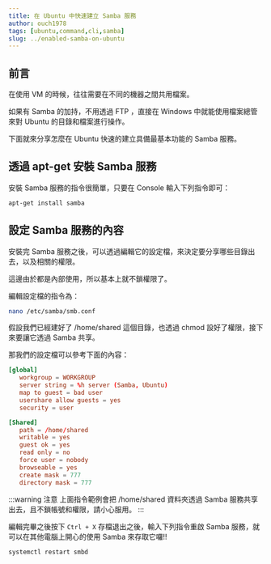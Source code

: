 ```yaml
---
title: 在 Ubuntu 中快速建立 Samba 服務
author: ouch1978
tags: [ubuntu,command,cli,samba]
slug: ../enabled-samba-on-ubuntu
---
```


## 前言

在使用 VM 的時候，往往需要在不同的機器之間共用檔案。

如果有 Samba 的加持，不用透過 FTP ，直接在 Windows 中就能使用檔案總管來對 Ubuntu 的目錄和檔案進行操作。

下面就來分享怎麼在 Ubuntu 快速的建立具備最基本功能的 Samba 服務。

## 透過 apt-get 安裝 Samba 服務

安裝 Samba 服務的指令很簡單，只要在 Console 輸入下列指令即可：

```sh
apt-get install samba
```

## 設定 Samba 服務的內容

安裝完 Samba 服務之後，可以透過編輯它的設定檔，來決定要分享哪些目錄出去，以及相關的權限。

這邊由於都是內部使用，所以基本上就不鎖權限了。

編輯設定檔的指令為：

```sh
nano /etc/samba/smb.conf
```

假設我們已經建好了 /home/shared 這個目錄，也透過 chmod 設好了權限，接下來要讓它透過 Samba 共享。

那我們的設定檔可以參考下面的內容：

```conf title="/etc/samba/smb.conf"
[global]
   workgroup = WORKGROUP
   server string = %h server (Samba, Ubuntu)
   map to guest = bad user
   usershare allow guests = yes
   security = user

[Shared]
   path = /home/shared
   writable = yes
   guest ok = yes
   read only = no
   force user = nobody
   browseable = yes
   create mask = 777
   directory mask = 777
```

:::warning 注意
上面指令範例會把 /home/shared 資料夾透過 Samba 服務共享出去，且不鎖帳號和權限，請小心服用。
:::

編輯完畢之後按下 `Ctrl + X` 存檔退出之後，輸入下列指令重啟 Samba 服務，就可以在其他電腦上開心的使用 Samba 來存取它囉!!

```sh
systemctl restart smbd
```